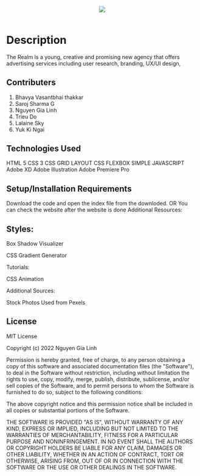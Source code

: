 <header><img src=Bootcamp_g13-logo.jpg></header>

# Description

The Realm is a young, creative and promising new agency that offers advertising services including user research, branding, UX/UI design, 

## Contributers

1. Bhavya Vasantbhai thakkar
2. Saroj Sharma G
3. Nguyen Gia Linh
4. Trieu Do
5. Lalaine Sky
6. Yuk Ki Ngai

## Technologies Used

HTML 5
CSS 3
CSS GRID LAYOUT
CSS FLEXBOX
SIMPLE JAVASCRIPT
Adobe XD
Adobe Illustration
Adobe Premiere Pro

## Setup/Installation Requirements

Download the code and open the index file from the downloded.
OR You can check the website after the website is done
Additional Resources:

## Styles:

Box Shadow Visualizer

CSS Gradient Generator

Tutorials:

CSS Animation

Additional Sources:

Stock Photos Used from Pexels

## License
MIT License

Copyright (c) 2022 Nguyen Gia Linh

Permission is hereby granted, free of charge, to any person obtaining a copy
of this software and associated documentation files (the "Software"), to deal
in the Software without restriction, including without limitation the rights
to use, copy, modify, merge, publish, distribute, sublicense, and/or sell
copies of the Software, and to permit persons to whom the Software is
furnished to do so, subject to the following conditions:

The above copyright notice and this permission notice shall be included in all
copies or substantial portions of the Software.

THE SOFTWARE IS PROVIDED "AS IS", WITHOUT WARRANTY OF ANY KIND, EXPRESS OR
IMPLIED, INCLUDING BUT NOT LIMITED TO THE WARRANTIES OF MERCHANTABILITY,
FITNESS FOR A PARTICULAR PURPOSE AND NONINFRINGEMENT. IN NO EVENT SHALL THE
AUTHORS OR COPYRIGHT HOLDERS BE LIABLE FOR ANY CLAIM, DAMAGES OR OTHER
LIABILITY, WHETHER IN AN ACTION OF CONTRACT, TORT OR OTHERWISE, ARISING FROM,
OUT OF OR IN CONNECTION WITH THE SOFTWARE OR THE USE OR OTHER DEALINGS IN THE
SOFTWARE.
